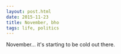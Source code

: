 ```yaml
---
layout: post.html
date: 2015-11-23
title: November, bho
tags: life, politics
---
```


November... it's starting to be cold out there.
